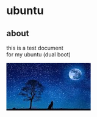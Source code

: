 # ubuntu
## about  
this is a test document  
for my ubuntu (dual boot)

![this is a tree](/tree.jpeg)
